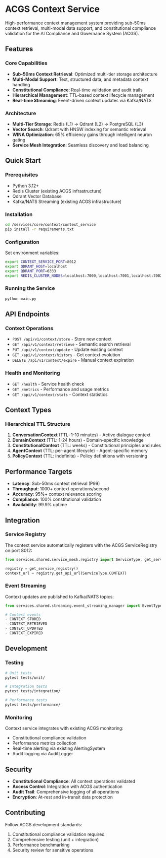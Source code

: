 # ACGS Context Service

High-performance context management system providing sub-50ms context retrieval, multi-modal data support, and constitutional compliance validation for the AI Compliance and Governance System (ACGS).

## Features

### Core Capabilities
- **Sub-50ms Context Retrieval**: Optimized multi-tier storage architecture
- **Multi-Modal Support**: Text, structured data, and metadata context handling
- **Constitutional Compliance**: Real-time validation and audit trails
- **Hierarchical Management**: TTL-based context lifecycle management
- **Real-time Streaming**: Event-driven context updates via Kafka/NATS

### Architecture
- **Multi-Tier Storage**: Redis (L1) → Qdrant (L2) → PostgreSQL (L3)
- **Vector Search**: Qdrant with HNSW indexing for semantic retrieval
- **WINA Optimization**: 65% efficiency gains through intelligent neuron gating
- **Service Mesh Integration**: Seamless discovery and load balancing

## Quick Start

### Prerequisites
- Python 3.12+
- Redis Cluster (existing ACGS infrastructure)
- Qdrant Vector Database
- Kafka/NATS Streaming (existing ACGS infrastructure)

### Installation
```bash
cd /services/core/context/context_service
pip install -r requirements.txt
```

### Configuration
Set environment variables:
```bash
export CONTEXT_SERVICE_PORT=8012
export QDRANT_HOST=localhost
export QDRANT_PORT=6333
export REDIS_CLUSTER_NODES=localhost:7000,localhost:7001,localhost:7002
```

### Running the Service
```bash
python main.py
```

## API Endpoints

### Context Operations
- `POST /api/v1/context/store` - Store new context
- `GET /api/v1/context/retrieve` - Semantic search retrieval
- `PUT /api/v1/context/update` - Update existing context
- `GET /api/v1/context/history` - Get context evolution
- `DELETE /api/v1/context/expire` - Manual context expiration

### Health and Monitoring
- `GET /health` - Service health check
- `GET /metrics` - Performance and usage metrics
- `GET /api/v1/context/stats` - Context statistics

## Context Types

### Hierarchical TTL Structure
1. **ConversationContext** (TTL: 1-10 minutes) - Active dialogue context
2. **DomainContext** (TTL: 1-24 hours) - Domain-specific knowledge
3. **ConstitutionalContext** (TTL: weeks) - Constitutional principles and rules
4. **AgentContext** (TTL: per-agent lifecycle) - Agent-specific memory
5. **PolicyContext** (TTL: indefinite) - Policy definitions with versioning

## Performance Targets

- **Latency**: Sub-50ms context retrieval (P99)
- **Throughput**: 1000+ context operations/second
- **Accuracy**: 95%+ context relevance scoring
- **Compliance**: 100% constitutional validation
- **Availability**: 99.9% uptime

## Integration

### Service Registry
The context service automatically registers with the ACGS ServiceRegistry on port 8012:

```python
from services.shared.service_mesh.registry import ServiceType, get_service_registry

registry = get_service_registry()
context_url = registry.get_api_url(ServiceType.CONTEXT)
```

### Event Streaming
Context updates are published to Kafka/NATS topics:

```python
from services.shared.streaming.event_streaming_manager import EventType

# Context events
- CONTEXT_STORED
- CONTEXT_RETRIEVED
- CONTEXT_UPDATED
- CONTEXT_EXPIRED
```

## Development

### Testing
```bash
# Unit tests
pytest tests/unit/

# Integration tests
pytest tests/integration/

# Performance tests
pytest tests/performance/
```

### Monitoring
Context service integrates with existing ACGS monitoring:
- Constitutional compliance validation
- Performance metrics collection
- Real-time alerting via existing AlertingSystem
- Audit logging via AuditLogger

## Security

- **Constitutional Compliance**: All context operations validated
- **Access Control**: Integration with ACGS authentication
- **Audit Trail**: Comprehensive logging of all operations
- **Encryption**: At-rest and in-transit data protection

## Contributing

Follow ACGS development standards:
1. Constitutional compliance validation required
2. Comprehensive testing (unit + integration)
3. Performance benchmarking
4. Security review for sensitive operations